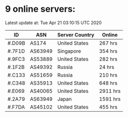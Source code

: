 # 9 online servers:

Latest update at: Tue Apr 21 03:10:15 UTC 2020

| ID | ASN | Server Country | Online |
| -- | --- | -------------- | ------ |
| #.D09B | AS174 | United States | 267 hrs |
| #.7F1D | AS63949 | Singapore | 354 hrs |
| #.9FC3 | AS53889 | United States | 282 hrs |
| #.1F2B | AS49392 | Russia | 24 hrs |
| #.C133 | AS51659 | Russia | 210 hrs |
| #.C348 | AS35913 | United States | 648 hrs |
| #.E069 | AS40065 | United States | 2911 hrs |
| #.2A79 | AS63949 | Japan | 1591 hrs |
| #.F7DA | AS45102 | United States | 455 hrs |

